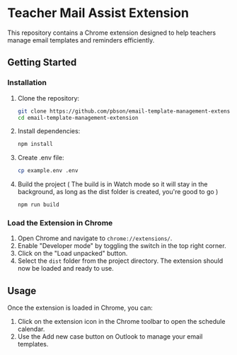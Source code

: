 # Teacher Mail Assist Extension

This repository contains a Chrome extension designed to help teachers manage email templates and reminders efficiently.

## Getting Started

### Installation

1. Clone the repository:
    ```bash
    git clone https://github.com/pbson/email-template-management-extension.git
    cd email-template-management-extension
    ```

2. Install dependencies:
    ```bash
    npm install

3. Create .env file:
    ```bash
    cp example.env .env

4. Build the project ( The build is in Watch mode so it will stay in the background, as long as the dist folder is created, you\'re good to go )
    ```bash
    npm run build

### Load the Extension in Chrome

1. Open Chrome and navigate to `chrome://extensions/`.
2. Enable "Developer mode" by toggling the switch in the top right corner.
3. Click on the "Load unpacked" button.
4. Select the `dist` folder from the project directory. The extension should now be loaded and ready to use.

## Usage

Once the extension is loaded in Chrome, you can:

1. Click on the extension icon in the Chrome toolbar to open the schedule calendar.
2. Use the Add new case button on Outlook to manage your email templates.
